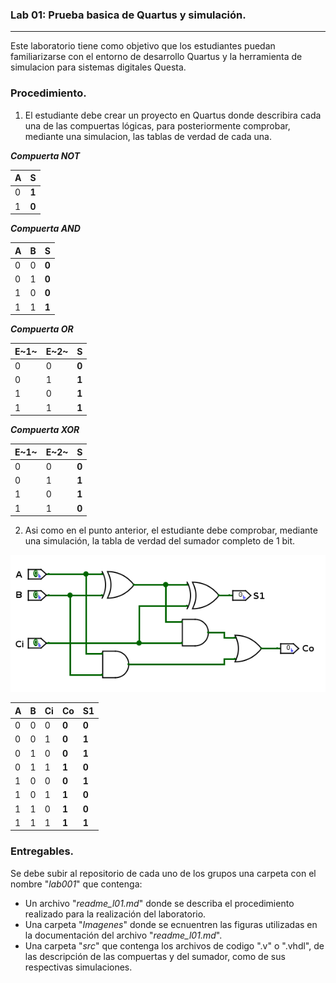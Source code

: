 ### Lab 01: Prueba basica de Quartus y simulación.

---

Este laboratorio tiene como objetivo que los estudiantes puedan familiarizarse con el entorno de desarrollo Quartus y la herramienta de simulacion para sistemas digitales Questa.


### Procedimiento.

1. El estudiante debe crear un proyecto en Quartus donde describira cada una de las compuertas lógicas, para posteriormente comprobar, mediante una simulacion, las tablas de verdad de cada una. 


***Compuerta NOT***

|  A   | S |  
|------|---|           
|   0  | **1** | 
|   1  | **0** | 


***Compuerta AND***

|   A  |   B  | **S** |         
|------|------|-------|
|   0  |   0  | **0** | 
|   0  |   1  | **0** | 
|   1  |   0  | **0** | 
|   1  |   1  | **1** |  


***Compuerta OR***

| E~1~ | E~2~ | S |  
|------|------|---|
|   0  |   0  | **0** | 
|   0  |   1  | **1** | 
|   1  |   0  | **1** | 
|   1  |   1  | **1** |  


***Compuerta XOR***

| E~1~ | E~2~ | S |  
|------|------|---|
|   0  |   0  | **0** | 
|   0  |   1  | **1** | 
|   1  |   0  | **1** | 
|   1  |   1  | **0** |  


2. Asi como en el punto anterior, el estudiante debe comprobar, mediante una simulación, la tabla de verdad del sumador completo de 1 bit.  


![Medio Sumador](/Imagenes/Cir/Sumador.png)

|   A  |   B  |  Ci |   Co  |   S1  |
|------|------|-----|-------|-------|
|   0  |   0  |  0  | **0** | **0** |
|   0  |   0  |  1  | **0** | **1** |
|   0  |   1  |  0  | **0** | **1** |
|   0  |   1  |  1  | **1** | **0** | 
|   1  |   0  |  0  | **0** | **1** |
|   1  |   0  |  1  | **1** | **0** |
|   1  |   1  |  0  | **1** | **0** |
|   1  |   1  |  1  | **1** | **1** | 



### Entregables.

Se debe subir al repositorio de cada uno de los grupos una carpeta con el nombre "*lab001*" que contenga:

* Un archivo "*readme_l01.md*" donde se describa el procedimiento realizado para la realización del laboratorio.
* Una carpeta "*Imagenes*" donde se ecnuentren las figuras utilizadas en la documentación del archivo "*readme_l01.md*".
* Una carpeta "*src*" que contenga los archivos de codigo ".v" o ".vhdl", de las descripción de las compuertas y del sumador, como de sus respectivas simulaciones.